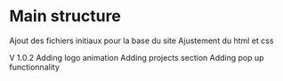 # Main structure

Ajout des fichiers initiaux pour la base du site
Ajustement du html et css

V 1.0.2
Adding logo animation
Adding projects section
Adding pop up functionnality
